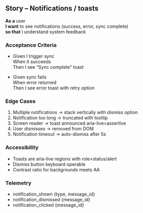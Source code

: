 ## Story – Notifications / toasts

**As a** user  
**I want** to see notifications (success, error, sync complete)  
**so that** I understand system feedback

### Acceptance Criteria

- Given I trigger sync  
  When it succeeds  
  Then I see “Sync complete” toast

- Given sync fails  
  When error returned  
  Then I see error toast with retry option

### Edge Cases

1. Multiple notifications → stack vertically with dismiss option
2. Notification too long → truncated with tooltip
3. Screen reader → toast announced aria-live=assertive
4. User dismisses → removed from DOM
5. Notification timeout → auto-dismiss after 5s

### Accessibility

- Toasts are aria-live regions with role=status/alert
- Dismiss button keyboard operable
- Contrast ratio for backgrounds meets AA

### Telemetry

- notification_shown {type, message_id}
- notification_dismissed {message_id}
- notification_clicked {message_id}
